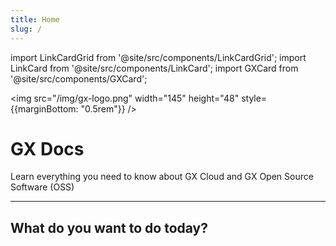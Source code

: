 ```yaml
---
title: Home
slug: /
---
```


import LinkCardGrid from '@site/src/components/LinkCardGrid';
import LinkCard from '@site/src/components/LinkCard';
import GXCard from '@site/src/components/GXCard';




<img src="/img/gx-logo.png" width="145" height="48" style={{marginBottom: "0.5rem"}} />

# GX Docs

<p className="DocItem__header-description">Learn everything you need to know about GX Cloud and GX Open Source Software (OSS)</p>

---

<GXCard />

## What do you want to do today?

<LinkCardGrid>
  <LinkCard topIcon label="Get started with GX Cloud" description="Our fully-managed SaaS solution that simplifies deployment, scaling, and collaboration." href="/docs/cloud/gx_cloud_lp" icon="/img/gx_cloud_storage.svg" />
  <LinkCard topIcon label="Get started with GX OSS" description="Get started with our original offering." href="/docs/gx_oss_lp" icon="/img/oss_icon.svg" />
  <LinkCard topIcon label="View GX APIs" description="View our available APIs." href="/docs/reference/api_reference" icon="/img/api_icon.svg" />
  <LinkCard topIcon label="Learn more about GX OSS features" description="Use tutorials and conceptual topics to learn everything you need to know about GX OSS features and functionality." href="/docs/conceptual_guides/learn_lp" icon="/img/overview_icon.svg" />
  <LinkCard topIcon label="View the GX glossary" description="Definitions for GX Cloud and GX OSS key terms and concepts." href="/docs/glossary" icon="/img/glossary_icon.svg" />
  <LinkCard topIcon label="Review the changelog" description="View a summary of all changes released to GX Cloud and GX OSS." href="/docs/changelog" icon="/img/release_notes_icon.svg" />
</LinkCardGrid>